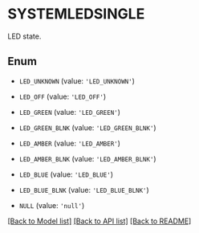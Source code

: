 # SYSTEMLEDSINGLE

LED state.

## Enum

* `LED_UNKNOWN` (value: `'LED_UNKNOWN'`)

* `LED_OFF` (value: `'LED_OFF'`)

* `LED_GREEN` (value: `'LED_GREEN'`)

* `LED_GREEN_BLNK` (value: `'LED_GREEN_BLNK'`)

* `LED_AMBER` (value: `'LED_AMBER'`)

* `LED_AMBER_BLNK` (value: `'LED_AMBER_BLNK'`)

* `LED_BLUE` (value: `'LED_BLUE'`)

* `LED_BLUE_BLNK` (value: `'LED_BLUE_BLNK'`)

* `NULL` (value: `'null'`)

[[Back to Model list]](../README.md#documentation-for-models) [[Back to API list]](../README.md#documentation-for-api-endpoints) [[Back to README]](../README.md)


